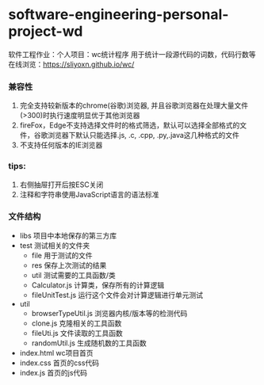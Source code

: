 # software-engineering-personal-project-wd
 软件工程作业：个人项目：wc统计程序
 用于统计一段源代码的词数，代码行数等
 在线浏览：https://sliyoxn.github.io/wc/
 
 

 ### 兼容性
 1. 完全支持较新版本的chrome(谷歌)浏览器, 并且谷歌浏览器在处理大量文件(>300)时执行速度明显优于其他浏览器
 2. fireFox，Edge不支持选择文件时的格式筛选，默认可以选择全部格式的文件，谷歌浏览器下默认只能选择.js, .c, .cpp, .py,.java这几种格式的文件
 3. 不支持任何版本的IE浏览器
 

    
 ### tips:
 1. 右侧抽屉打开后按ESC关闭
 2. 注释和字符串使用JavaScript语言的语法标准
 
 ### 文件结构
 - libs 项目中本地保存的第三方库
 - test 测试相关的文件夹
    - file 用于测试的文件
    - res 保存上次测试的结果
    - util 测试需要的工具函数/类
    - Calculator.js 计算类，保存所有的计算逻辑
    - fileUnitTest.js 运行这个文件会对计算逻辑进行单元测试
 - util 
    - browserTypeUtil.js 浏览器内核/版本等的检测代码
    - clone.js 克隆相关的工具函数
    - fileUti.js 文件读取的工具函数
    - randomUtil.js 生成随机数的工具函数
 - index.html wc项目首页
 - index.css 首页的css代码
 - index.js 首页的js代码     
    
      
 
